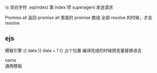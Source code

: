##
\s 空白字符
.eq(index) 第 index 项
superagent 发送请求

Promise.all  返回 promise all 里面的 promise 数组 全部 resolve 的时候，才会 resolve


## ejs
模板引擎
{{ data }}   data = 1
{}
占个位置  编译完成的时候把变量替换进去
<div> name </div>   通用模板